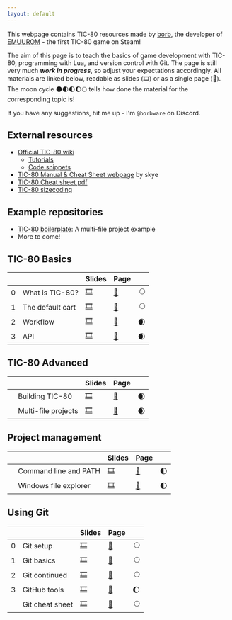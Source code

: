 ```yaml
---
layout: default
---
```


This webpage contains TIC-80 resources made by [borb](https://borbware.itch.io/), the developer of [EMUUROM](https://store.steampowered.com/app/1634360/EMUUROM/) - the first TIC-80 game on Steam!

The aim of this page is to teach the basics of game development with TIC-80, programming with Lua, and version control with Git. The page is still very much ***work in progress***, so adjust your expectations accordingly. All materials are linked below, readable as slides (🎞) or as a single page (📖). The moon cycle 🌑🌒🌓🌔🌕 tells how done the material for the corresponding topic is!

If you have any suggestions, hit me up - I'm `@borbware` on Discord.

## External resources

* [Official TIC-80 wiki](https://github.com/nesbox/TIC-80/wiki)
  * [Tutorials](https://github.com/nesbox/TIC-80/wiki/tutorials)
  * [Code snippets](https://github.com/nesbox/TIC-80/wiki/code-examples-and-snippets)
* [TIC-80 Manual & Cheat Sheet webpage](https://skyelynwaddell.github.io/tic80-manual-cheatsheet/) by skye
* [TIC-80 Cheat sheet pdf](https://zenithsal.com/assets/documents/tic-80_cheatsheet.pdf)
* [TIC-80 sizecoding](http://www.sizecoding.org/wiki/TIC-80)



## Example repositories

* [TIC-80 boilerplate](https://github.com/borbware/tic80-boilerplate): A multi-file project example
* More to come!


## TIC-80 Basics

|     |                  | Slides                                        | Page                              |      |
| --- | ---------------- | --------------------------------------------- | --------------------------------- | ---: |
| 0   | What is TIC-80?  | [🎞](tic80-basics/0-what-is-tic80-slides.html) | [📖](tic80-basics/0-what-is-tic80) |    🌕 |
| 1   | The default cart | [🎞](tic80-basics/1-default-cart-slides.html)  | [📖](tic80-basics/1-default-cart)  |    🌕 |
| 2   | Workflow         | [🎞](tic80-basics/2-workflow-slides.html)      | [📖](tic80-basics/2-workflow)      |    🌒 |
| 3   | API              | [🎞](tic80-basics/3-api-slides.html)           | [📖](tic80-basics/3-api)           |    🌒 |

## TIC-80 Advanced

|     |                     | Slides                                              | Page                                    |      |
| --- | ------------------- | --------------------------------------------------- | --------------------------------------- | ---: |
|     | Building TIC-80     | [🎞](tic80-advanced/building-tic80-slides.html)      | [📖](tic80-advanced/building-tic80)      |    🌒 |
|     | Multi-file projects | [🎞](tic80-advanced/multi-file-projects-slides.html) | [📖](tic80-advanced/multi-file-projects) |    🌒 |

## Project management

|     |                       | Slides                                                    | Page                                          |      |
| --- | --------------------- | --------------------------------------------------------- | --------------------------------------------- | ---: |
|     | Command line and PATH | [🎞](project-management/command-line-and-path-slides.html) | [📖](project-management/command-line-and-path) |    🌓 |
|     | Windows file explorer | [🎞](project-management/windows-file-explorer-slides.html) | [📖](project-management/windows-file-explorer) |    🌓 |

## Using Git

|     |                 | Slides                               | Page                     |      |
| --- | --------------- | ------------------------------------ | ------------------------ | ---: |
| 0   | Git setup       | [🎞](git/0-git-setup-slides.html)     | [📖](git/0-git-setup)     |    🌕 |
| 1   | Git basics      | [🎞](git/1-git-basics-slides.html)    | [📖](git/1-git-basics)    |    🌕 |
| 2   | Git continued   | [🎞](git/2-git-continued-slides.html) | [📖](git/2-git-continued) |    🌕 |
| 3   | GitHub tools    | [🎞](git/3-github-tools-slides.html)  | [📖](git/3-github-tools)  |    🌔 |
|     | Git cheat sheet | [🎞](git/git-cheat-sheet-slides.html) | [📖](git/git-cheat-sheet) |    🌕 |